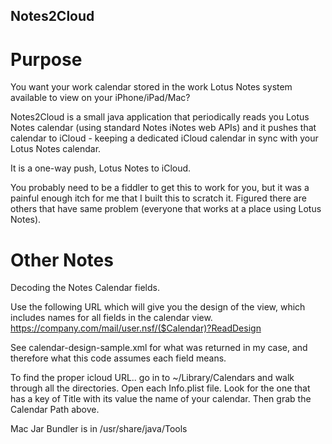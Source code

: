 ## Notes2Cloud

# Purpose

You want your work calendar stored in the work Lotus Notes system available to view
on your iPhone/iPad/Mac?

Notes2Cloud is a small java application that periodically reads you Lotus Notes calendar
(using standard Notes iNotes web APIs) and it pushes that calendar to iCloud - keeping a
dedicated iCloud calendar in sync with your Lotus Notes calendar.

It is a one-way push, Lotus Notes to iCloud.

You probably need to be a fiddler to get this to work for you, but it was a painful enough
itch for me that I built this to scratch it. Figured there are others that have same problem
(everyone that works at a place using Lotus Notes).

# Other Notes

Decoding the Notes Calendar fields.

Use the following URL which will give you the design of the view, which includes
names for all fields in the calendar view.
https://company.com/mail/user.nsf/($Calendar)?ReadDesign

See calendar-design-sample.xml for what was returned in my case, and therefore
what this code assumes each field means.

To find the proper icloud URL.. go in to ~/Library/Calendars and walk through all
the directories. Open each Info.plist file. Look for the one that has a key
of Title with its value the name of your calendar. Then grab the Calendar Path
above.

Mac Jar Bundler is in /usr/share/java/Tools
